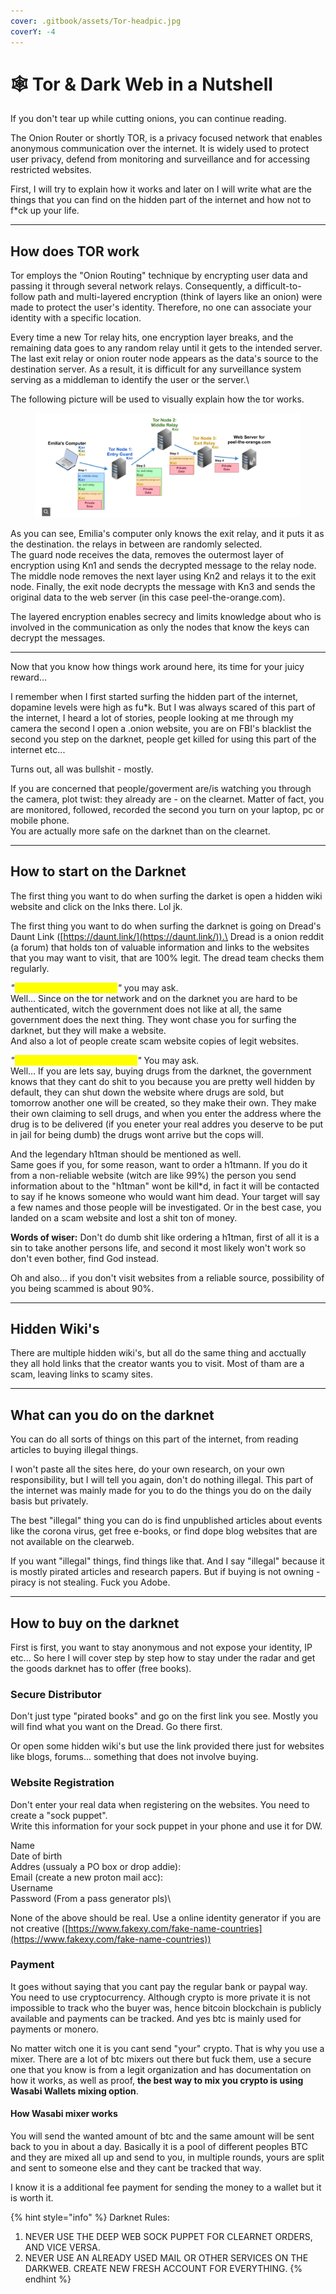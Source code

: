```yaml
---
cover: .gitbook/assets/Tor-headpic.jpg
coverY: -4
---
```


# 🕸️ Tor & Dark Web in a Nutshell

If you don't tear up while cutting onions, you can continue reading.

The Onion Router or shortly TOR, is a privacy focused network that enables anonymous communication over the internet. It is widely used to protect user privacy, defend from monitoring and surveillance and for accessing restricted websites.

First, I will try to explain how it works and later on I will write what are the things that you can find on the hidden part of the internet and how not to f\*ck up your life.

***

## How does TOR work

Tor employs the "Onion Routing" technique by encrypting user data and passing it through several network relays. Consequently, a difficult-to-follow path and multi-layered encryption (think of layers like an onion) were made to protect the user's identity. Therefore, no one can associate your identity with a specific location.

Every time a new Tor relay hits, one encryption layer breaks, and the remaining data goes to any random relay until it gets to the intended server. The last exit relay or onion router node appears as the data's source to the destination server. As a result, it is difficult for any surveillance system serving as a middleman to identify the user or the server.\


The following picture will be used to visually explain how the tor works.

<figure><img src=".gitbook/assets/image (1) (1).png" alt=""><figcaption></figcaption></figure>

As you can see, Emilia's computer only knows the exit relay, and it puts it as the destination. the relays in between are randomly selected.\
The guard node receives the data, removes the outermost layer of encryption using Kn1 and sends the decrypted message to the relay node. The middle node removes the next layer using Kn2 and relays it to the exit node. Finally, the exit node decrypts the message with Kn3 and sends the original data to the web server (in this case peel-the-orange.com).

The layered encryption enables secrecy and limits knowledge about who is involved in the communication as only the nodes that know the keys can decrypt the messages.

***

Now that you know how things work around here, its time for your juicy reward...

I remember when I first started surfing the hidden part of the internet, dopamine levels were high as fu\*k. But I was always scared of this part of the internet, I heard a lot of stories, people looking at me through my camera the second I open a .onion website, you are on FBI's blacklist the second you step on the darknet, people get killed for using this part of the internet etc...

Turns out, all was bullshit - mostly.

If you are concerned that people/goverment are/is watching you through the camera, plot twist: they already are - on the clearnet. Matter of fact, you are monitored, followed, recorded the second you turn on your laptop, pc or mobile phone. \
You are actually more safe on the darknet than on the clearnet.

***

## How to start on the Darknet

The first thing you want to do when surfing the darket is open a hidden wiki website and click on the lnks there. Lol jk.



The first thing you want to do when surfing the darknet is going on Dread's Daunt Link ([https://daunt.link/](https://daunt.link/)).\
Dread is a onion reddit (a forum) that holds ton of valuable information and links to the websites that you may want to visit, that are 100% legit. The dread team checks them regularly.

_"<mark style="color:yellow;">What do you mean legit?</mark>"_ you may ask.\
Well... Since on the tor network and on the darknet you are hard to be authenticated, witch the government does not like at all, the same government does the next thing. They wont chase you for surfing the darknet, but they will make a website. \
And also a lot of people create scam website copies of legit websites.

_"<mark style="color:yellow;">How can a website harm me?</mark>"_ You may ask.\
Well... If you are lets say, buying drugs from the darknet, the government knows that they cant do shit to you because you are pretty well hidden by default, they can shut down the website where drugs are sold, but tomorrow another one will be created, so they make their own. They make their own claiming to sell drugs, and when you enter the address where the drug is to be delivered (if you eneter your real addres you deserve to be put in jail for being dumb) the drugs wont arrive but the cops will.

And the legendary h1tman should be mentioned as well.\
Same goes if you, for some reason, want to order a h1tmann. If you do it from a non-reliable website (witch are like 99%) the person you send information about to the "h1tman" wont be kill\*d, in fact it will be contacted to say if he knows someone who would want him dead. Your target will say a few names and those people will be investigated. Or in the best case, you landed on a scam website and lost a shit ton of money.

**Words of wiser:** Don't do dumb shit like ordering a h1tman, first of all it is a sin to take another persons life, and second it most likely won't work so don't even bother, find God instead.

Oh and also... if you don't visit websites from a reliable source, possibility of you being scammed is about 90%.

***

## Hidden Wiki's

There are multiple hidden wiki's, but all do the same thing and acctually they all hold links that the creator wants you to visit. Most of tham are a scam, leaving links to scamy sites.

***

## What can you do on the darknet

You can do all sorts of things on this part of the internet, from reading articles to buying illegal things.

I won't paste all the sites here, do your own research, on your own responsibility, but I will tell you again, don't do nothing illegal. This part of the internet was mainly made for you to do the things you do on the daily basis but privately.

The best "illegal" thing you can do is find unpublished articles about events like the corona virus, get free e-books, or find dope blog websites that are not available on the clearweb.

If you want "illegal" things, find things like that. And I say "illegal" because it is mostly pirated articles and research papers. But if buying is not owning - piracy is not stealing. Fuck you Adobe.

***

## How to buy on the darknet

First is first, you want to stay anonymous and not expose your identity, IP etc... So here I will cover step by step how to stay under the radar and get the goods darknet has to offer (free books).



### Secure Distributor

Don't just type "pirated books" and go on the first link you see. Mostly you will find what you want on the Dread. Go there first.

Or open some hidden wiki's but use the link provided there just for websites like blogs, forums... something that does not involve buying.

### Website Registration

Don't enter your real data when registering on the websites. You need to create a "sock puppet".\
Write this information for your sock puppet in your phone and use it for DW.

Name\
Date of birth\
Addres (ussualy a PO box or drop addie):\
Email (create a new proton mail acc):\
Username\
Password (From a pass generator pls)\


None of the above should be real. Use a online identity generator if you are not creative ([https://www.fakexy.com/fake-name-countries](https://www.fakexy.com/fake-name-countries))



### Payment

It goes without saying that you cant pay the regular bank or paypal way. You need to use cryptocurrency. Although crypto is more private it is not impossible to track who the buyer was, hence bitcoin blockchain is publicly available and payments can be tracked. And yes btc is mainly used for payments or monero.

No matter witch one it is you cant send "your" crypto. That is why you use a mixer. There are a lot of btc mixers out there but fuck them, use a secure one that you know is from a legit organization and has documentation on how it works, as well as proof, **the best way to mix you crypto is using Wasabi Wallets mixing option**.

#### How Wasabi mixer works

You will send the wanted amount of btc and the same amount will be sent back to you in about a day. Basically it is a pool of different peoples BTC and they are mixed all up and send to you, in multiple rounds, yours are split and sent to someone else and they cant be tracked that way.

I know it is a additional fee payment for sending the money to a wallet but it is worth it.



{% hint style="info" %}
Darknet Rules:

1. NEVER USE THE DEEP WEB SOCK PUPPET FOR CLEARNET ORDERS, AND VICE VERSA.
2. NEVER USE AN ALREADY USED MAIL OR OTHER SERVICES ON THE DARKWEB. CREATE NEW FRESH ACCOUNT FOR EVERYTHING.
{% endhint %}
